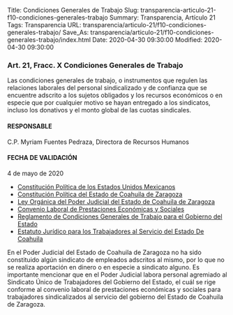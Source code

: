 Title: Condiciones Generales de Trabajo
Slug: transparencia-articulo-21-f10-condiciones-generales-trabajo
Summary: Transparencia, Artículo 21
Tags: Transparencia
URL: transparencia/articulo-21/f10-condiciones-generales-trabajo/
Save_As: transparencia/articulo-21/f10-condiciones-generales-trabajo/index.html
Date: 2020-04-30 09:30:00
Modified: 2020-04-30 09:30:00



### Art. 21, Fracc. X Condiciones Generales de Trabajo 

Las condiciones generales de trabajo, o instrumentos que regulen las relaciones laborales del personal sindicalizado y de confianza que se encuentre adscrito a los sujetos obligados y los recursos económicos o en especie que por cualquier motivo se hayan entregado a los sindicatos, incluso los donativos y el monto global de las cuotas sindicales.

#### RESPONSABLE

C.P. Myriam Fuentes Pedraza, Directora de Recursos Humanos

#### FECHA DE VALIDACIÓN

4 de mayo de 2020


* [Constitución Política de los Estados Unidos Mexicanos](http://www.diputados.gob.mx/LeyesBiblio/pdf/1_060320.pdf)
* [Constitución Política del Estado de Coahuila de Zaragoza](http://congresocoahuila.gob.mx/transparencia/03/Leyes_Coahuila/coa01.pdf)
* [Ley Orgánica del Poder Judicial del Estado de Coahuila de Zaragoza](http://congresocoahuila.gob.mx/transparencia/03/Leyes_Coahuila/coa61.pdf)
* [Convenio Laboral de Prestaciones Económicas y Sociales](http://www.sefincoahuila.gob.mx/contenido/docs/ipm/VERDE/VC110b-conveniolaboral%20(1).pdf)
* [Reglamento de Condiciones Generales de Trabajo para el Gobierno del Estado](https://storage.googleapis.com/pjecz-gob-mx/transparencia/articulo-21/f10-condiciones-generales-trabajo/reglamento-de-condiciones-generales-de-trabajo-para-el-gobierno-del-estado.pdf)
* [Estatuto Jurídico para los Trabajadores al Servicio del Estado De Coahuila](https://storage.googleapis.com/pjecz-gob-mx/transparencia/articulo-21/f10-condiciones-generales-trabajo/estatuto-juridico-para-los-trabajadores-al-servicio-del-estado-de-coahuila.pdf)


En el Poder Judicial del Estado de Coahuila de Zaragoza no ha sido constituido algún sindicato de empleados adscritos al mismo, por lo que no se realiza aportación en dinero o en especie a sindicato alguno. Es importante mencionar que en el Poder Judicial labora personal agremiado al Sindicato Único de Trabajadores del Gobierno del Estado, el cuál se rige conforme al convenio laboral de prestaciones económicas y sociales para trabajadores sindicalizados al servicio del gobierno del Estado de Coahuila de Zaragoza.




